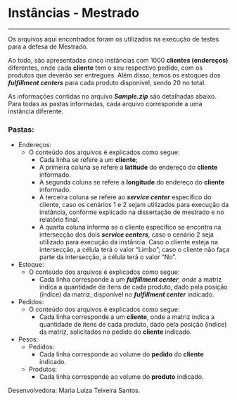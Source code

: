 # Instâncias - Mestrado

---

Os arquivos aqui encontrados foram os utilizados na execução de testes para a defesa de Mestrado.

Ao todo, são apresentadas cinco instâncias com 1000 **clientes (endereços)** diferentes, onde cada **cliente** tem o seu respectivo pedido, com os produtos que deverão ser entregues. Além disso, temos os estoques dos ***fulfillment centers*** para cada produto disponível, sendo 20 no total.

As informações contidas no arquivo ***Sample.zip*** são detalhadas abaixo. Para todas as pastas informadas, cada arquivo corresponde a uma instância diferente.

### Pastas:

- Endereços:
    - O conteúdo dos arquivos é explicados como segue:
        - Cada linha se refere a um **cliente**;
        - A primeira coluna se refere a **latitude** do endereço do **cliente** informado.
        - A segunda coluna se refere a **longitude** do endereço do **cliente** informado.
        - A terceira coluna se refere ao ***service center*** específico do cliente, caso os cenários 1 e 2 sejam utilizados para execução da instância, conforme explicado na dissertação de mestrado e no relatório final.
        - A quarta coluna informa se o cliente específico se encontra na intersecção dos dois ***service centers***, caso o cenário 2 seja utilizado para execução da instância. Caso o cliente esteja na intersecção, a célula terá o valor “Limbo”; caso o cliente não faça parte da intersecção, a célula terá o valor “No”.
- Estoque:
    - O conteúdo dos arquivos é explicados como segue:
        - Cada linha corresponde a um ***fulfillment center**, onde* a matriz indica a quantidade de itens de cada produto, dado pela posição (índice) da matriz, disponível no ***fulfillment center*** indicado.
- Pedidos:
    - O conteúdo dos arquivos é explicados como segue:
        - Cada linha corresponde a um **cliente**, onde a matriz indica a quantidade de itens de cada produto, dado pela posição (índice) da matriz, solicitados no pedido do **cliente** indicado.
- Pesos:
    - Pedidos:
        - Cada linha corresponde ao volume do **pedido** do **cliente** indicado.
    - Produtos:
        - Cada linha corresponde ao volume do **produto** indicado.

Desenvolvedora: Maria Luíza Teixeira Santos.
